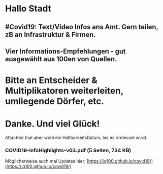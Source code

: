 # Hallo Stadt

## #Covid19: Text/Video Infos ans Amt. Gern teilen, zB an Infrastruktur & Firmen.
## Vier Informations-Empfehlungen - gut ausgewählt aus 100en von Quellen.

# Bitte an Entscheider & Multiplikatoren weiterleiten, umliegende Dörfer, etc.
# Danke. Und viel Glück!


Attached (hat aber wohl ein HaltbarkeitsDatum, bis es irrelevant wird):
### COVID19-InfoHighlights-v03.pdf  (5 Seiten, 734 KB)
Möglicherweise auch mal Updates hier: [https://iq100.github.io/covid19/](https://iq100.github.io/covid19/)
